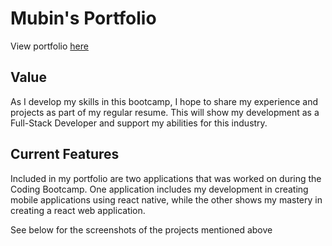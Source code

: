 # Mubin's Portfolio

View portfolio [here](https://mmomin11.github.io/profile/)


## Value
As I develop my skills in this bootcamp, I hope to share my experience and projects as part of my regular resume. This will show my development as a Full-Stack Developer and support my abilities for this industry. 

## Current Features
Included in my portfolio are two applications that was worked on during the Coding Bootcamp. One application includes my development in creating mobile applications using react native, while the other shows my mastery in creating a react web application. 

See below for the screenshots of the projects mentioned above


